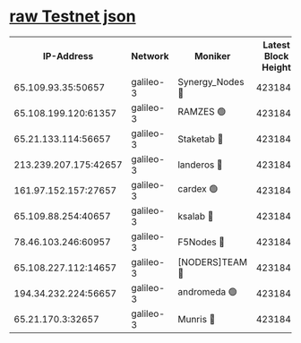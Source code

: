 [raw Testnet json](https://rpc-check.androt.stavr.tech/androt/rpcandrot_result.json)
=

<table><tr><th>IP-Address</th><th>Network</th><th>Moniker</th><th>Latest Block Height</th><th>Earliest Block Height</th><th>Catching Up</th><th>Tx Index</th><th>Voting Power</th><th>Scan Time</th></tr><tr><td>65.109.93.35:50657</td><td>galileo-3</td><td>Synergy_Nodes 🔴</td><td>4231844</td><td>0</td><td>False</td><td>on</td><td>960602</td><td>2023-12-15T04:01:54.624398941UTC</td></tr><tr><td>65.108.199.120:61357</td><td>galileo-3</td><td>RAMZES 🟢</td><td>4231842</td><td>1</td><td>False</td><td>on</td><td>0</td><td>2023-12-15T04:01:41.391115663UTC</td></tr><tr><td>65.21.133.114:56657</td><td>galileo-3</td><td>Staketab 🔴</td><td>4231844</td><td>90001</td><td>False</td><td>on</td><td>2</td><td>2023-12-15T04:01:55.669421057UTC</td></tr><tr><td>213.239.207.175:42657</td><td>galileo-3</td><td>landeros 🔴</td><td>4231840</td><td>2642001</td><td>False</td><td>on</td><td>72</td><td>2023-12-15T04:01:29.036425927UTC</td></tr><tr><td>161.97.152.157:27657</td><td>galileo-3</td><td>cardex 🟢</td><td>4231844</td><td>2945323</td><td>False</td><td>on</td><td>0</td><td>2023-12-15T04:01:54.967700791UTC</td></tr><tr><td>65.109.88.254:40657</td><td>galileo-3</td><td>ksalab 🔴</td><td>4231841</td><td>3000356</td><td>False</td><td>on</td><td>31929</td><td>2023-12-15T04:01:36.936995905UTC</td></tr><tr><td>78.46.103.246:60957</td><td>galileo-3</td><td>F5Nodes 🔴</td><td>4231844</td><td>3057001</td><td>False</td><td>off</td><td>24</td><td>2023-12-15T04:01:55.291507130UTC</td></tr><tr><td>65.108.227.112:14657</td><td>galileo-3</td><td>[NODERS]TEAM 🔴</td><td>4231840</td><td>3176323</td><td>False</td><td>on</td><td>959621</td><td>2023-12-15T04:01:29.471139168UTC</td></tr><tr><td>194.34.232.224:56657</td><td>galileo-3</td><td>andromeda 🟢</td><td>4231841</td><td>4131841</td><td>False</td><td>off</td><td>0</td><td>2023-12-15T04:01:36.544834952UTC</td></tr><tr><td>65.21.170.3:32657</td><td>galileo-3</td><td>Munris 🔴</td><td>4231843</td><td>4131843</td><td>False</td><td>off</td><td>414</td><td>2023-12-15T04:01:46.069331522UTC</td></tr></table>

